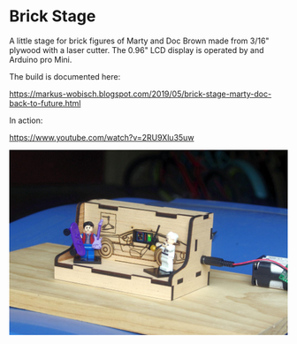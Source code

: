 

#  Brick Stage

A little stage for brick figures of Marty and Doc Brown made from 3/16" plywood with a laser cutter. The 0.96" LCD display is operated by and Arduino pro Mini.

The build is documented here:

https://markus-wobisch.blogspot.com/2019/05/brick-stage-marty-doc-back-to-future.html

In action:

https://www.youtube.com/watch?v=2RU9Xlu35uw

![Image](Pictures/IMGP7237.JPG)